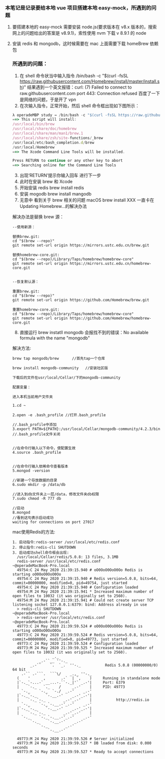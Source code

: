 ### 本笔记是记录要给本地 vue 项目搭建本地 easy-mock，所遇到的问题

1.  要搭建本地的 easy-mock 需要安装 node.js(要求版本在 v8.x 版本的，搜索网上的问题给出的答案是 v8.9.1)，索性使用 nvm 下载 v 8.9.1 的 node
2.  安装 redis 和 mongodb，这时候需要在 mac 上面需要下载 homeBrew 依赖包

    ### 所遇到的问题：

    1. 在 shell 命令状当中输入指令 /bin/bash -c "\$(curl -fsSL https://raw.githubusercontent.com/Homebrew/install/master/install.sh)" 结果遇到一个英文报错：curl: (7) Failed to connect to raw.githubusercontent.com port 443: Connection refused 百度了一下 是网络的问题，于是开了 vpn
    2. 在次输入指令，正常开始，然后 shell 命令框出现如下图所示：

    ```javascript
    λ operadeMBP study → /bin/bash -c "$(curl -fsSL https://raw.githubusercontent.com/Homebrew/install/master/install.sh)"
    ==> This script will install:
    /usr/local/bin/brew
    /usr/local/share/doc/homebrew
    /usr/local/share/man/man1/brew.1
    /usr/local/share/zsh/site-functions/_brew
    /usr/local/etc/bash_completion.d/brew
    /usr/local/Homebrew
    ==> The Xcode Command Line Tools will be installed.

    Press RETURN to continue or any other key to abort
    ==> Searching online for the Command Line Tools
    ```

    3. 出现‘RETURN’提示你输入回车 进行下一步
    4. 此时在安装 brew 和 Xcode
    5. 开始安装 redis brew install redis
    6. 安装 mogodb brew install mangodb
    7. 无意中 看到关于 brew 相关的问题 macOS brew install XXX 一直卡在 Updating Homebrew…的解决办法

    解决办法是替换 brew 源：

        --使用新源：

        替换brew.git:
        cd "$(brew --repo)"
        git remote set-url origin https://mirrors.ustc.edu.cn/brew.git

        替换homebrew-core.git:
        cd "$(brew --repo)/Library/Taps/homebrew/homebrew-core"
        git remote set-url origin https://mirrors.ustc.edu.cn/homebrew-core.git


        --恢复默认源：

        重置brew.git:
        cd "$(brew --repo)"
        git remote set-url origin https://github.com/Homebrew/brew.git

        重置homebrew-core.git:
        cd "$(brew --repo)/Library/Taps/homebrew/homebrew-core"
        git remote set-url origin https://github.com/Homebrew/homebrew-core.git

    8.  直接运行 brew instatll mongodb 会报找不到的错误：No available formula with the name "mongodb"

    解决方法:

        brew tap mongodb/brew      //首先tap一个仓库

        brew install mongodb-community   //安装社区版  

        下载后的文件在usr/local/Cellar/下的mongodb-community

        配置变量：

        进入本机当前用户文件夹

        1.cd ~

        2.open -e .bash_profile //打开.bash_profile

        //.bash_profile中添加
        3.export PATH=${PATH}:/usr/local/Cellar/mongodb-community/4.2.3/bin
        //.bash_profile文件关闭


        //在命令行输入以下命令，使配置生效
        4.source .bash_profile


        //在命令行输入依稀命令查看版本
        5.mongod -version

        //新建一个存放数据的目录
        6.sudo mkdir -p /data/db

        //进入到db文件夹上一层/data，修改文件夹db权限
        7.sudo chmod -R 777 db

        //启动
        8.mongod
        //看到这句表示启动成功
        waiting for connections on port 27017

    mac使用Redis的方法:

        1. 启动指令:redis-server /usr/local/etc/redis.conf
        2. 停止指令:redis-cli SHUTDOWN
        3. 启动成功shell命令框会出现:
          /usr/local/Cellar/redis/5.0.8: 13 files, 3.1MB
          redis-server /usr/local/etc/redis.conf                       ~@operadeMacBook-Pro.local
          49754:C 24 May 2020 21:39:15.940 # oO0OoO0OoO0Oo Redis is starting oO0OoO0OoO0Oo
          49754:C 24 May 2020 21:39:15.940 # Redis version=5.0.8, bits=64, commit=00000000, modified=0, pid=49754, just started
          49754:C 24 May 2020 21:39:15.940 # Configuration loaded
          49754:M 24 May 2020 21:39:15.941 * Increased maximum number of open files to 10032 (it was originally set to 2560).
          49754:M 24 May 2020 21:39:15.941 # Could not create server TCP listening socket 127.0.0.1:6379: bind: Address already in use
          > redis-cli SHUTDOWN                                           ~@operadeMacBook-Pro.local
          > redis-server /usr/local/etc/redis.conf                       ~@operadeMacBook-Pro.local
          49773:C 24 May 2020 21:39:59.524 # oO0OoO0OoO0Oo Redis is starting oO0OoO0OoO0Oo
          49773:C 24 May 2020 21:39:59.524 # Redis version=5.0.8, bits=64, commit=00000000, modified=0, pid=49773, just started
          49773:C 24 May 2020 21:39:59.524 # Configuration loaded
          49773:M 24 May 2020 21:39:59.525 * Increased maximum number of open files to 10032 (it was originally set to 2560).
                          _._
                    _.-``__ ''-._
                _.-``    `.  `_.  ''-._           Redis 5.0.8 (00000000/0) 64 bit
            .-`` .-```.  ```\/    _.,_ ''-._
          (    '      ,       .-`  | `,    )     Running in standalone mode
          |`-._`-...-` __...-.``-._|'` _.-'|     Port: 6379
          |    `-._   `._    /     _.-'    |     PID: 49773
            `-._    `-._  `-./  _.-'    _.-'
          |`-._`-._    `-.__.-'    _.-'_.-'|
          |    `-._`-._        _.-'_.-'    |           http://redis.io
            `-._    `-._`-.__.-'_.-'    _.-'
          |`-._`-._    `-.__.-'    _.-'_.-'|
          |    `-._`-._        _.-'_.-'    |
            `-._    `-._`-.__.-'_.-'    _.-'
                `-._    `-.__.-'    _.-'
                    `-._        _.-'
                        `-.__.-'

          49773:M 24 May 2020 21:39:59.526 # Server initialized
          49773:M 24 May 2020 21:39:59.527 * DB loaded from disk: 0.000 seconds
          49773:M 24 May 2020 21:39:59.527 * Ready to accept connections
